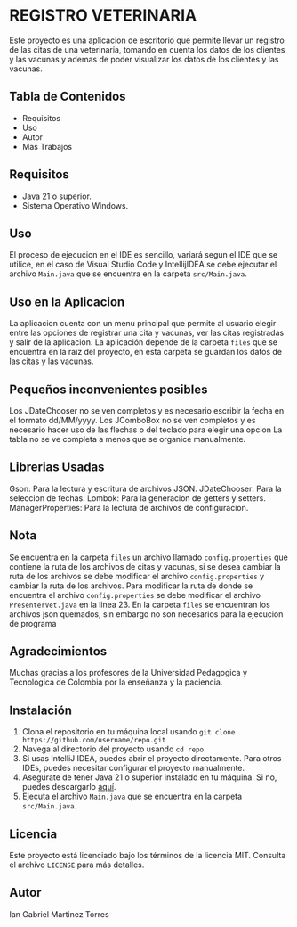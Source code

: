 # REGISTRO VETERINARIA

Este proyecto es una aplicacion de escritorio que permite llevar un registro de las citas de una veterinaria, tomando en cuenta
los datos de los clientes y las vacunas y ademas de poder visualizar los datos de los clientes y las vacunas.


## Tabla de Contenidos

- Requisitos
- Uso
- Autor
- Mas Trabajos

## Requisitos

- Java 21 o superior.
- Sistema Operativo Windows.

## Uso

El proceso de ejecucion en el IDE es sencillo, variará segun el IDE que se utilice, en el caso de Visual Studio Code y IntellijIDEA se debe ejecutar el archivo `Main.java` que se encuentra en la carpeta `src/Main.java`.

## Uso en la Aplicacion

La aplicacion cuenta con un menu principal que permite al usuario elegir entre las opciones de registrar una cita y vacunas, ver las citas registradas y salir de la aplicacion.
La aplicación depende de la carpeta `files` que se encuentra en la raiz del proyecto, en esta carpeta se guardan los datos de las citas y las vacunas.

## Pequeños inconvenientes posibles
 
Los JDateChooser no se ven completos y es necesario escribir la fecha en el formato dd/MM/yyyy.
Los JComboBox no se ven completos y es necesario hacer uso de las flechas o del teclado para elegir una opcion
La tabla no se ve completa a menos que se organice manualmente.

## Librerias Usadas

Gson: Para la lectura y escritura de archivos JSON.
JDateChooser: Para la seleccion de fechas.
Lombok: Para la generacion de getters y setters.
ManagerProperties: Para la lectura de archivos de configuracion.

## Nota

Se encuentra en la carpeta `files` un archivo llamado `config.properties` que contiene la ruta de los archivos de citas y vacunas, si se desea cambiar la ruta de los archivos se debe modificar el archivo `config.properties` y cambiar la ruta de los archivos.
Para modificar la ruta de donde se encuentra el archivo `config.properties` se debe modificar el archivo `PresenterVet.java` en la linea 23.
En la carpeta `files` se encuentran los archivos json quemados, sin embargo no son necesarios para la ejecucion de programa

## Agradecimientos

Muchas gracias a los profesores de la Universidad Pedagogica y Tecnologica de Colombia por la enseñanza y la paciencia.

## Instalación

1. Clona el repositorio en tu máquina local usando `git clone https://github.com/username/repo.git`
2. Navega al directorio del proyecto usando `cd repo`
3. Si usas IntelliJ IDEA, puedes abrir el proyecto directamente. Para otros IDEs, puedes necesitar configurar el proyecto manualmente.
4. Asegúrate de tener Java 21 o superior instalado en tu máquina. Si no, puedes descargarlo [aquí](https://www.oracle.com/java/technologies/javase-jdk11-downloads.html).
5. Ejecuta el archivo `Main.java` que se encuentra en la carpeta `src/Main.java`.

## Licencia

Este proyecto está licenciado bajo los términos de la licencia MIT. Consulta el archivo `LICENSE` para más detalles.
## Autor

Ian Gabriel Martinez Torres